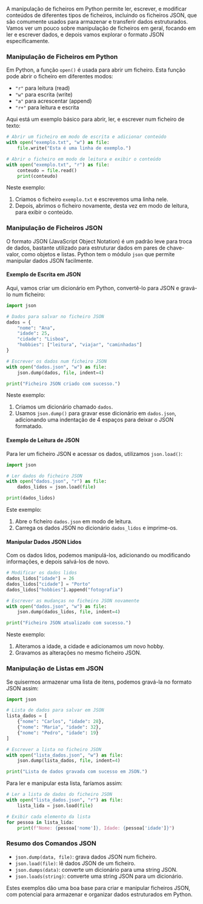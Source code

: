 A manipulação de ficheiros em Python permite ler, escrever, e modificar conteúdos de diferentes tipos de ficheiros, incluindo os ficheiros JSON, que são comumente usados para armazenar e transferir dados estruturados. Vamos ver um pouco sobre manipulação de ficheiros em geral, focando em ler e escrever dados, e depois vamos explorar o formato JSON especificamente.

### Manipulação de Ficheiros em Python

Em Python, a função `open()` é usada para abrir um ficheiro. Esta função pode abrir o ficheiro em diferentes modos:
- `"r"` para leitura (read)
- `"w"` para escrita (write)
- `"a"` para acrescentar (append)
- `"r+"` para leitura e escrita

Aqui está um exemplo básico para abrir, ler, e escrever num ficheiro de texto:

```python
# Abrir um ficheiro em modo de escrita e adicionar conteúdo
with open("exemplo.txt", "w") as file:
    file.write("Esta é uma linha de exemplo.")

# Abrir o ficheiro em modo de leitura e exibir o conteúdo
with open("exemplo.txt", "r") as file:
    conteudo = file.read()
    print(conteudo)
```

Neste exemplo:
1. Criamos o ficheiro `exemplo.txt` e escrevemos uma linha nele.
2. Depois, abrimos o ficheiro novamente, desta vez em modo de leitura, para exibir o conteúdo.

### Manipulação de Ficheiros JSON

O formato JSON (JavaScript Object Notation) é um padrão leve para troca de dados, bastante utilizado para estruturar dados em pares de chave-valor, como objetos e listas. Python tem o módulo `json` que permite manipular dados JSON facilmente.

#### Exemplo de Escrita em JSON

Aqui, vamos criar um dicionário em Python, convertê-lo para JSON e gravá-lo num ficheiro:

```python
import json

# Dados para salvar no ficheiro JSON
dados = {
    "nome": "Ana",
    "idade": 25,
    "cidade": "Lisboa",
    "hobbies": ["leitura", "viajar", "caminhadas"]
}

# Escrever os dados num ficheiro JSON
with open("dados.json", "w") as file:
    json.dump(dados, file, indent=4)

print("Ficheiro JSON criado com sucesso.")
```

Neste exemplo:
1. Criamos um dicionário chamado `dados`.
2. Usamos `json.dump()` para gravar esse dicionário em `dados.json`, adicionando uma indentação de 4 espaços para deixar o JSON formatado.

#### Exemplo de Leitura de JSON

Para ler um ficheiro JSON e acessar os dados, utilizamos `json.load()`:

```python
import json

# Ler dados do ficheiro JSON
with open("dados.json", "r") as file:
    dados_lidos = json.load(file)

print(dados_lidos)
```

Este exemplo:
1. Abre o ficheiro `dados.json` em modo de leitura.
2. Carrega os dados JSON no dicionário `dados_lidos` e imprime-os.

#### Manipular Dados JSON Lidos

Com os dados lidos, podemos manipulá-los, adicionando ou modificando informações, e depois salvá-los de novo.

```python
# Modificar os dados lidos
dados_lidos["idade"] = 26
dados_lidos["cidade"] = "Porto"
dados_lidos["hobbies"].append("fotografia")

# Escrever as mudanças no ficheiro JSON novamente
with open("dados.json", "w") as file:
    json.dump(dados_lidos, file, indent=4)

print("Ficheiro JSON atualizado com sucesso.")
```

Neste exemplo:
1. Alteramos a idade, a cidade e adicionamos um novo hobby.
2. Gravamos as alterações no mesmo ficheiro JSON.

### Manipulação de Listas em JSON

Se quisermos armazenar uma lista de itens, podemos gravá-la no formato JSON assim:

```python
import json

# Lista de dados para salvar em JSON
lista_dados = [
    {"nome": "Carlos", "idade": 28},
    {"nome": "Maria", "idade": 32},
    {"nome": "Pedro", "idade": 19}
]

# Escrever a lista no ficheiro JSON
with open("lista_dados.json", "w") as file:
    json.dump(lista_dados, file, indent=4)

print("Lista de dados gravada com sucesso em JSON.")
```

Para ler e manipular esta lista, faríamos assim:

```python
# Ler a lista de dados do ficheiro JSON
with open("lista_dados.json", "r") as file:
    lista_lida = json.load(file)

# Exibir cada elemento da lista
for pessoa in lista_lida:
    print(f"Nome: {pessoa['nome']}, Idade: {pessoa['idade']}")
```

### Resumo dos Comandos JSON
- `json.dump(data, file)`: grava dados JSON num ficheiro.
- `json.load(file)`: lê dados JSON de um ficheiro.
- `json.dumps(data)`: converte um dicionário para uma string JSON.
- `json.loads(string)`: converte uma string JSON para um dicionário.

Estes exemplos dão uma boa base para criar e manipular ficheiros JSON, com potencial para armazenar e organizar dados estruturados em Python.
